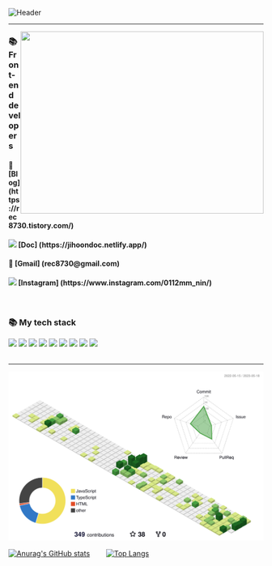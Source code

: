   ![Header](https://capsule-render.vercel.app/api?type=waving&color=auto&height=230&section=header&text=Welcome&fontSize=80)

<!-- <img src="https://user-images.githubusercontent.com/88140865/201810691-552ec0aa-5d46-4f68-8021-a085b5b840ba.jpeg" width="150px"/> -->
  
  
   
<hr />
   <img align="right" src="https://media0.giphy.com/media/qgQUggAC3Pfv687qPC/giphy.gif?cid=ecf05e47ndg1apykd3sdjo9g5istt9et9mbkfebpz61na2ts&rid=giphy.gif&ct=g" width="480" height="360" frameBorder="0" class="giphy-embed" allowFullScreen />
  <h3 align="left">📚 Front-end developers </h3>
  <h4 align="left">📜 [Blog] (https://rec8730.tistory.com/)</h4>
  <h4 align="left"><img src="https://noticon-static.tammolo.com/dgggcrkxq/image/upload/v1575060077/noticon/wpqzgzdhfdzt5phh0hrg.svg"width="20px" />         [Doc] (https://jihoondoc.netlify.app/)</h4>
  <h4 align="left">📧 [Gmail] (rec8730@gmail.com)</h4>
  <h4 align="left"><img src="https://user-images.githubusercontent.com/88140865/201811650-a36823dc-70dc-407b-a3b0-686d2cfde7ba.png"width="20px" /> [Instagram] (https://www.instagram.com/0112mm_nin/)</h4>
  
  <br />
  
 <h3 align="left">📚 My tech stack </h3>
 <div>
  <img src="https://img.shields.io/badge/HTML5-red?style=for-the-badge&logo=HTML5&logoColor=white">
  <img src="https://img.shields.io/badge/CSS3-blue?style=for-the-badge&logo=CSS3&logoColor=#white">
  <img src="https://img.shields.io/badge/Javascript-yellow?style=for-the-badge&logo=javascript&logoColor=white">
  <img src="https://img.shields.io/badge/TypeScript-white?style=for-the-badge&logo=TypeScript&logoColor">
  <img src="https://img.shields.io/badge/React-black?style=for-the-badge&logo=React&logoColor=#blue">
  <img src="https://img.shields.io/badge/SASS-pink?style=for-the-badge&logo=SASS&logoColor">
  <img src="https://img.shields.io/badge/styledcomponents-pink?style=for-the-badge&logo=styled-components&logoColor">
  <img src="https://img.shields.io/badge/Firebase-yellow?style=for-the-badge&logo=Firebase&logoColor=white">
  <img src="https://img.shields.io/badge/git-orange?style=for-the-badge&logo=Git&logoColor=white">
 </div>
  
  <br />
  <hr />
 


   ![](./profile-3d-contrib/profile-green-animate.svg)
   
   [![Anurag's GitHub stats](https://github-readme-stats.vercel.app/api?username=jihoon8730)](https://github.com/jihoon8730/github-readme-stats)  
   [![Top Langs](https://github-readme-stats.vercel.app/api/top-langs/?username=jihoon8730)](https://github.com/jihoon8730/github-readme-stats)
   
   
  


